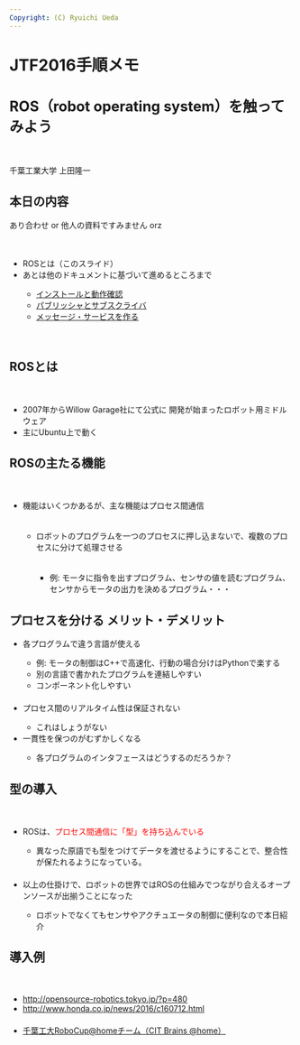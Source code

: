 ```yaml
---
Copyright: (C) Ryuichi Ueda
---
```



# JTF2016手順メモ
<h1 style="font-size:180%">ROS（robot operating system）を触ってみよう</h1>
　

<p>千葉工業大学 上田隆一</p>

<!--nextpage-->

<h2>本日の内容</h2>

<p>あり合わせ or 他人の資料ですみません orz</p>
　
<ul>
	<li>ROSとは（このスライド）</li>
	<li>あとは他のドキュメントに基づいて進めるところまで</li>
	<ul>
		<li><a href="http://www.slideshare.net/ryuichiueda/201512-56193642" target="_blank">インストールと動作確認</a></li>
		<li><a href="http://wiki.ros.org/ja/ROS/Tutorials/WritingPublisherSubscriber%28python%29" target="_blank">パブリッシャとサブスクライバ</a></li>
		<li><a href="http://wiki.ros.org/ja/ROS/Tutorials/CreatingMsgAndSrv" target="_blank">メッセージ・サービスを作る</a></li>
	</ul>
</ul>
　

<!--nextpage-->

<h2>ROSとは</h2>
　
<ul>
	<li>2007年からWillow Garage社にて公式に
開発が始まったロボット用ミドルウェア</li>
	<li>主にUbuntu上で動く</li>
</ul>

<!--nextpage-->

<h2>ROSの主たる機能</h2>
　
<ul>
	<li>機能はいくつかあるが、主な機能はプロセス間通信</li>
　
	<ul>
		<li>ロボットのプログラムを一つのプロセスに押し込まないで、複数のプロセスに分けて処理させる</li>
		<ul>
　
			<li>例: モータに指令を出すプログラム、センサの値を読むプログラム、センサからモータの出力を決めるプログラム・・・</li>
		</ul>
	</ul>

</ul>

<!--nextpage-->

<h2>プロセスを分ける
メリット・デメリット</h2>

<ul>
	<li>各プログラムで違う言語が使える</li>
	<ul>
		<li>例: モータの制御はC++で高速化、行動の場合分けはPythonで楽する</li>
		<li>別の言語で書かれたプログラムを連結しやすい</li>
		<li>コンポーネント化しやすい</li>
	</ul>
　
	<li>プロセス間のリアルタイム性は保証されない</li>
	<ul>
		<li>これはしょうがない</li>
	</ul>
	<li>一貫性を保つのがむずかしくなる</li>
	<ul>
		<li>各プログラムのインタフェースはどうするのだろうか？</li>
	</ul>
</ul>


<!--nextpage-->

<h2>型の導入</h2>
　
<ul>
	<li>ROSは、<span style="color:red">プロセス間通信に「型」を持ち込んでいる</span></li>
	<ul>
		<li>異なった原語でも型をつけてデータを渡せるようにすることで、整合性が保たれるようになっている。</li>
	</ul>
　
	<li>以上の仕掛けで、ロボットの世界ではROSの仕組みでつながり合えるオープンソースが出揃うことになった</li>
	<ul>
		<li>ロボットでなくてもセンサやアクチュエータの制御に便利なので本日紹介</li>
	</ul>
</ul>


<!--nextpage-->

<h2>導入例</h2>
　
<ul>
	<li><a href="http://opensource-robotics.tokyo.jp/?p=480" target="_blank">http://opensource-robotics.tokyo.jp/?p=480</a></li>
	<li><a href="http://www.honda.co.jp/news/2016/c160712.html" target="_blank">http://www.honda.co.jp/news/2016/c160712.html</a></li>
　
	<li><a href="http://at-home.cit-brains.net/?p=365" target="_blank">千葉工大RoboCup@homeチーム（CIT Brains @home）</a></li>
</ul>


